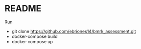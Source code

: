 # README

Run

* git clone https://github.com/ebriones14/bmrk_assessment.git
* docker-compose build
* docker-compose up

